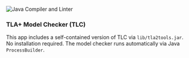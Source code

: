 ![Java Compiler and Linter](https://github.com/EricSpencer00/interactive-microwave-tla/actions/workflows/setup-java.yml/badge.svg)

### TLA+ Model Checker (TLC)
This app includes a self-contained version of TLC via `lib/tla2tools.jar`.  
No installation required. The model checker runs automatically via Java `ProcessBuilder`.
